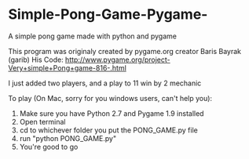 # Simple-Pong-Game-Pygame-
A simple pong game made with python and pygame

This program was originaly created by pygame.org creator Baris Bayrak (garib) 
His Code: http://www.pygame.org/project-Very+simple+Pong+game-816-.html

I just added two players, and a play to 11 win by 2 mechanic

To play (On Mac, sorry for you windows users, can't help you):
1. Make sure you have Python 2.7 and Pygame 1.9 installed
2. Open terminal
3. cd to whichever folder you put the PONG_GAME.py file
4. run "python PONG_GAME.py"
5. You're good to go
